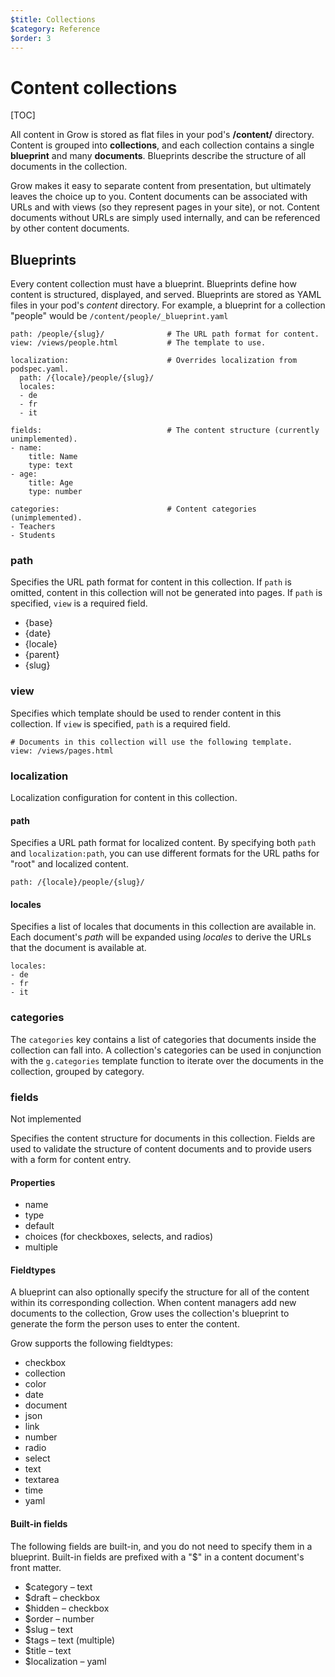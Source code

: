 ```yaml
---
$title: Collections
$category: Reference
$order: 3
---
```

# Content collections

[TOC]

All content in Grow is stored as flat files in your pod's __/content/__ directory. Content is grouped into __collections__, and each collection contains a single __blueprint__ and many __documents__. Blueprints describe the structure of all documents in the collection.

Grow makes it easy to separate content from presentation, but ultimately leaves the choice up to you. Content documents can be associated with URLs and with views (so they represent pages in your site), or not. Content documents without URLs are simply used internally, and can be referenced by other content documents.

## Blueprints

Every content collection must have a blueprint. Blueprints define how content is structured, displayed, and served. Blueprints are stored as YAML files in your pod's *content* directory.  For example, a blueprint for a collection "people" would be `/content/people/_blueprint.yaml`

    path: /people/{slug}/              # The URL path format for content.
    view: /views/people.html           # The template to use.

    localization:                      # Overrides localization from podspec.yaml.
      path: /{locale}/people/{slug}/
      locales:
      - de
      - fr
      - it

    fields:                            # The content structure (currently unimplemented).
    - name:
        title: Name
        type: text
    - age:
        title: Age
        type: number

    categories:                        # Content categories (unimplemented).
    - Teachers
    - Students

### path

Specifies the URL path format for content in this collection. If `path` is omitted, content in this collection will not be generated into pages. If `path` is specified, `view` is a required field.

  - {base}
  - {date}
  - {locale}
  - {parent}
  - {slug}

### view

Specifies which template should be used to render content in this collection. If `view` is specified, `path` is a required field.

    # Documents in this collection will use the following template.
    view: /views/pages.html

### localization

Localization configuration for content in this collection.

#### path

Specifies a URL path format for localized content. By specifying both `path` and `localization:path`, you can use different formats for the URL paths for "root" and localized content.

    path: /{locale}/people/{slug}/

#### locales

Specifies a list of locales that documents in this collection are available in. Each document's *path* will be expanded using *locales* to derive the URLs that the document is available at.

    locales:
    - de
    - fr
    - it

### categories

The `categories` key contains a list of categories that documents inside the collection can fall into. A collection's categories can be used in conjunction with the `g.categories` template function to iterate over the documents in the collection, grouped by category.

### fields

<div class="badge badge-not-implemented">Not implemented</div>

Specifies the content structure for documents in this collection. Fields are used to validate the structure of content documents and to provide users with a form for content entry.

#### Properties

- name
- type
- default
- choices (for checkboxes, selects, and radios)
- multiple

#### Fieldtypes

A blueprint can also optionally specify the structure for all of the content within its corresponding collection. When content managers add new documents to the collection, Grow uses the collection's blueprint to generate the form the person uses to enter the content.

Grow supports the following fieldtypes:

- checkbox
- collection
- color
- date
- document
- json
- link
- number
- radio
- select
- text
- textarea
- time
- yaml

#### Built-in fields

The following fields are built-in, and you do not need to specify them in a blueprint. Built-in fields are prefixed with a "$" in a content document's front matter.

- $category – text
- $draft – checkbox
- $hidden – checkbox
- $order – number
- $slug – text
- $tags – text (multiple)
- $title – text
- $localization – yaml
